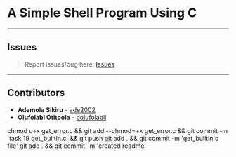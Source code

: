 # A Simple Shell Program Using C

---

## Issues

> Report issues/bug here: [Issues](https://github.com/oolufolabii/simple_shell/issues)

---

## Contributors

+ **Ademola Sikiru** - [ade2002](https://github.com/Ade2002/)
+ **Olufolabi Otitoola** - [oolufolabii](github.com/oolufolabii/)


chmod u+x get_error.c && git add --chmod=+x get_error.c && git commit -m 'task 19 get_builtin.c' && git push
git add .  && git commit -m 'get_builtin.c file'
git add . && git commit -m 'created readme'
